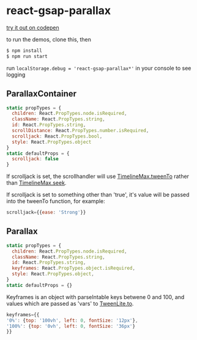 # react-gsap-parallax

[try it out on codepen](http://codepen.io/amonks/pen/EZddOX)

to run the demos, clone this, then

```bash
$ npm install
$ npm run start
```

run `localStorage.debug = 'react-gsap-parallax*'` in your console to see logging

## ParallaxContainer

```javascript
static propTypes = {
  children: React.PropTypes.node.isRequired,
  className: React.PropTypes.string,
  id: React.PropTypes.string,
  scrollDistance: React.PropTypes.number.isRequired,
  scrolljack: React.PropTypes.bool,
  style: React.PropTypes.object
}
static defaultProps = {
  scrolljack: false
}
```

If scrolljack is set, the scrollhandler will use [TimelineMax.tweenTo](https://greensock.com/docs/#/HTML5/GSAP/TimelineMax/tweenTo/) rather than [TimelineMax.seek](https://greensock.com/docs/#/HTML5/GSAP/TimelineMax/seek/).

If scrolljack is set to something other than 'true', it's value will be passed into the tweenTo function, for example:

```javascript
scrolljack={{ease: 'Strong'}}
```

## Parallax

```javascript
static propTypes = {
  children: React.PropTypes.node.isRequired,
  className: React.PropTypes.string,
  id: React.PropTypes.string,
  keyframes: React.PropTypes.object.isRequired,
  style: React.PropTypes.object,
}
static defaultProps = {}
```

Keyframes is an object with parseIntable keys betwene 0 and 100, and values which are passed as 'vars' to [TweenLite.to](https://greensock.com/docs/#/HTML5/GSAP/TweenLite/to/).

```javascript
keyframes={{
'0%': {top: '100vh', left: 0, fontSize: '12px'},
'100%': {top: '0vh', left: 0, fontSize: '36px'}
}}
```



